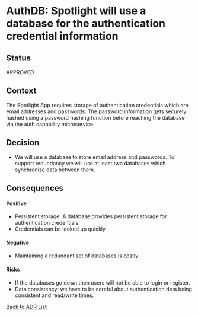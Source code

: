# AuthDB: Spotlight will use a database for the authentication credential information

## Status

APPROVED

## Context

The Spotlight App requires storage of authentication credentials which are email addresses and passwords. The password information gets securely hashed using a password hashing function before reaching the database via the auth capability microservice.


## Decision

* We will use a database to store email address and passwords. To support redundancy we will use at least two databases which synchronize data between them.


## Consequences

#### Positive
* Persistent storage: A database provides persistent storage for authentication credentials.
* Credentials can be looked up quickly.

#### Negative
* Maintaining a redundant set of databases is costly


#### Risks
* If the databases go down then users will not be able to login or register.
* Data consistency: we have to be careful about authentication data being consistent and read/write times.

[Back to ADR List](../ADRs/)